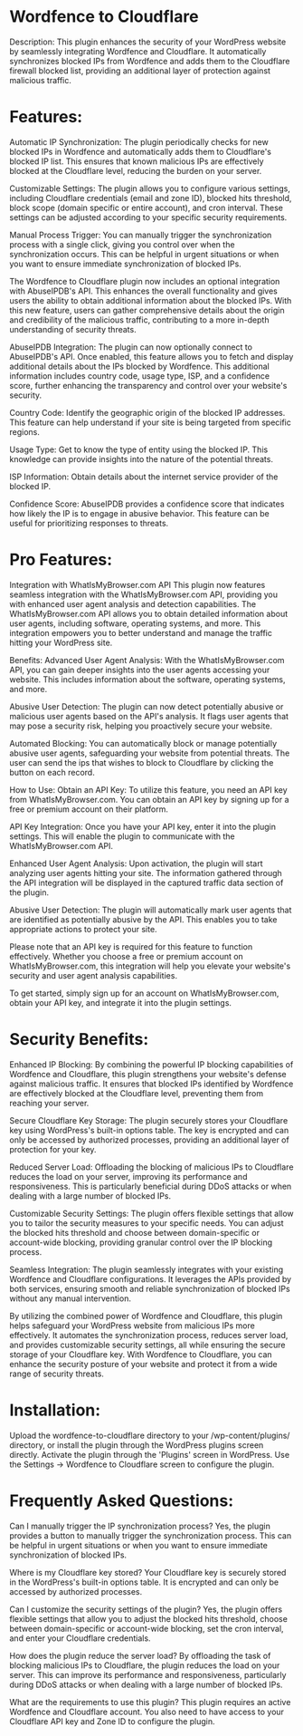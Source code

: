 # Wordfence to Cloudflare
Description: This plugin enhances the security of your WordPress website by seamlessly integrating Wordfence and Cloudflare. It automatically synchronizes blocked IPs from Wordfence and adds them to the Cloudflare firewall blocked list, providing an additional layer of protection against malicious traffic.

# Features:

Automatic IP Synchronization: The plugin periodically checks for new blocked IPs in Wordfence and automatically adds them to Cloudflare's blocked IP list. This ensures that known malicious IPs are effectively blocked at the Cloudflare level, reducing the burden on your server.

Customizable Settings: The plugin allows you to configure various settings, including Cloudflare credentials (email and zone ID), blocked hits threshold, block scope (domain specific or entire account), and cron interval. These settings can be adjusted according to your specific security requirements.

Manual Process Trigger: You can manually trigger the synchronization process with a single click, giving you control over when the synchronization occurs. This can be helpful in urgent situations or when you want to ensure immediate synchronization of blocked IPs.

The Wordfence to Cloudflare plugin now includes an optional integration with AbuseIPDB's API. This enhances the overall functionality and gives users the ability to obtain additional information about the blocked IPs. With this new feature, users can gather comprehensive details about the origin and credibility of the malicious traffic, contributing to a more in-depth understanding of security threats.

AbuseIPDB Integration: The plugin can now optionally connect to AbuseIPDB's API. Once enabled, this feature allows you to fetch and display additional details about the IPs blocked by Wordfence. This additional information includes country code, usage type, ISP, and a confidence score, further enhancing the transparency and control over your website's security.

Country Code: Identify the geographic origin of the blocked IP addresses. This feature can help understand if your site is being targeted from specific regions.

Usage Type: Get to know the type of entity using the blocked IP. This knowledge can provide insights into the nature of the potential threats.

ISP Information: Obtain details about the internet service provider of the blocked IP.

Confidence Score: AbuseIPDB provides a confidence score that indicates how likely the IP is to engage in abusive behavior. This feature can be useful for prioritizing responses to threats.

# Pro Features:

Integration with WhatIsMyBrowser.com API
This plugin now features seamless integration with the WhatIsMyBrowser.com API, providing you with enhanced user agent analysis and detection capabilities. The WhatIsMyBrowser.com API allows you to obtain detailed information about user agents, including software, operating systems, and more. This integration empowers you to better understand and manage the traffic hitting your WordPress site.

Benefits:
Advanced User Agent Analysis: With the WhatIsMyBrowser.com API, you can gain deeper insights into the user agents accessing your website. This includes information about the software, operating systems, and more.

Abusive User Detection: The plugin can now detect potentially abusive or malicious user agents based on the API's analysis. It flags user agents that may pose a security risk, helping you proactively secure your website.

Automated Blocking: You can automatically block or manage potentially abusive user agents, safeguarding your website from potential threats. The user can send the ips that wishes to block to Cloudflare by clicking the button on each record.  

How to Use:
Obtain an API Key: To utilize this feature, you need an API key from WhatIsMyBrowser.com. You can obtain an API key by signing up for a free or premium account on their platform.

API Key Integration: Once you have your API key, enter it into the plugin settings. This will enable the plugin to communicate with the WhatIsMyBrowser.com API.

Enhanced User Agent Analysis: Upon activation, the plugin will start analyzing user agents hitting your site. The information gathered through the API integration will be displayed in the captured traffic data section of the plugin.

Abusive User Detection: The plugin will automatically mark user agents that are identified as potentially abusive by the API. This enables you to take appropriate actions to protect your site.

Please note that an API key is required for this feature to function effectively. Whether you choose a free or premium account on WhatIsMyBrowser.com, this integration will help you elevate your website's security and user agent analysis capabilities.

To get started, simply sign up for an account on WhatIsMyBrowser.com, obtain your API key, and integrate it into the plugin settings.

# Security Benefits:

Enhanced IP Blocking: By combining the powerful IP blocking capabilities of Wordfence and Cloudflare, this plugin strengthens your website's defense against malicious traffic. It ensures that blocked IPs identified by Wordfence are effectively blocked at the Cloudflare level, preventing them from reaching your server.

Secure Cloudflare Key Storage: The plugin securely stores your Cloudflare key using WordPress's built-in options table. The key is encrypted and can only be accessed by authorized processes, providing an additional layer of protection for your key.

Reduced Server Load: Offloading the blocking of malicious IPs to Cloudflare reduces the load on your server, improving its performance and responsiveness. This is particularly beneficial during DDoS attacks or when dealing with a large number of blocked IPs.

Customizable Security Settings: The plugin offers flexible settings that allow you to tailor the security measures to your specific needs. You can adjust the blocked hits threshold and choose between domain-specific or account-wide blocking, providing granular control over the IP blocking process.

Seamless Integration: The plugin seamlessly integrates with your existing Wordfence and Cloudflare configurations. It leverages the APIs provided by both services, ensuring smooth and reliable synchronization of blocked IPs without any manual intervention.

By utilizing the combined power of Wordfence and Cloudflare, this plugin helps safeguard your WordPress website from malicious IPs more effectively. It automates the synchronization process, reduces server load, and provides customizable security settings, all while ensuring the secure storage of your Cloudflare key. With Wordfence to Cloudflare, you can enhance the security posture of your website and protect it from a wide range of security threats.

# Installation:

Upload the wordfence-to-cloudflare directory to your /wp-content/plugins/ directory, or install the plugin through the WordPress plugins screen directly.
Activate the plugin through the 'Plugins' screen in WordPress.
Use the Settings -> Wordfence to Cloudflare screen to configure the plugin.

# Frequently Asked Questions:

Can I manually trigger the IP synchronization process?
Yes, the plugin provides a button to manually trigger the synchronization process. This can be helpful in urgent situations or when you want to ensure immediate synchronization of blocked IPs.

Where is my Cloudflare key stored?
Your Cloudflare key is securely stored in the WordPress's built-in options table. It is encrypted and can only be accessed by authorized processes.

Can I customize the security settings of the plugin?
Yes, the plugin offers flexible settings that allow you to adjust the blocked hits threshold, choose between domain-specific or account-wide blocking, set the cron interval, and enter your Cloudflare credentials.

How does the plugin reduce the server load?
By offloading the task of blocking malicious IPs to Cloudflare, the plugin reduces the load on your server. This can improve its performance and responsiveness, particularly during DDoS attacks or when dealing with a large number of blocked IPs.

What are the requirements to use this plugin?
This plugin requires an active Wordfence and Cloudflare account. You also need to have access to your Cloudflare API key and Zone ID to configure the plugin.